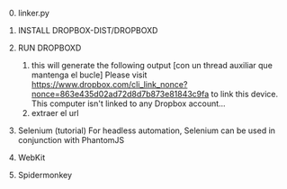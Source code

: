 
0. linker.py 

1. INSTALL DROPBOX-DIST/DROPBOXD

2. RUN DROPBOXD
    1. this will generate the following output [con un thread auxiliar que mantenga el bucle]
        Please visit https://www.dropbox.com/cli_link_nonce?nonce=863e435d02ad72d8d7b873e81843c9fa to link this device.
        This computer isn't linked to any Dropbox account...
    2. extraer el url 





1. Selenium (tutorial) For headless automation, Selenium can be used in conjunction with PhantomJS
2. WebKit
3. Spidermonkey